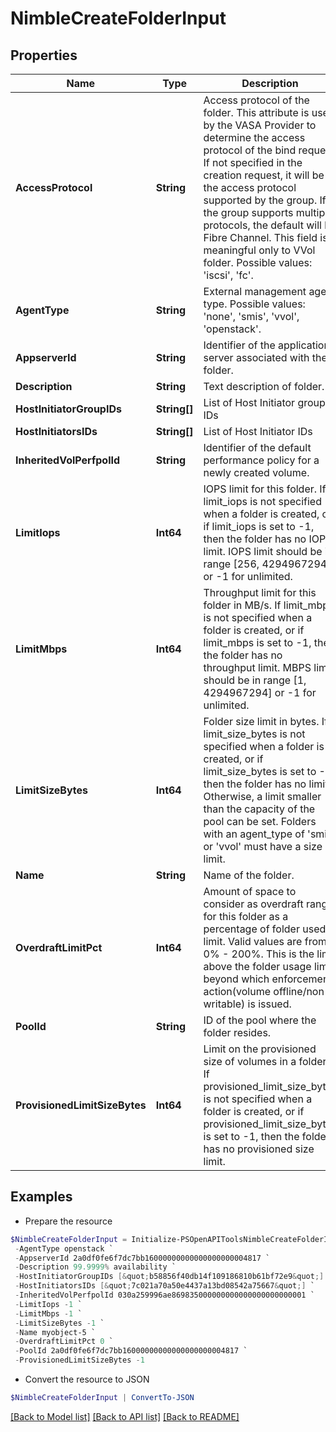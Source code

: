 # NimbleCreateFolderInput
## Properties

Name | Type | Description | Notes
------------ | ------------- | ------------- | -------------
**AccessProtocol** | **String** | Access protocol of the folder. This attribute is used by the VASA Provider to determine the access protocol of the bind request. If not specified in the creation request, it will be the access protocol supported by the group. If the group supports multiple protocols, the default will be Fibre Channel. This field is meaningful only to VVol folder. Possible values: &#39;iscsi&#39;, &#39;fc&#39;. | [optional] 
**AgentType** | **String** | External management agent type. Possible values: &#39;none&#39;, &#39;smis&#39;, &#39;vvol&#39;, &#39;openstack&#39;. | [optional] 
**AppserverId** | **String** | Identifier of the application server associated with the folder. | [optional] 
**Description** | **String** | Text description of folder. | [optional] 
**HostInitiatorGroupIDs** | **String[]** | List of Host Initiator group IDs | [optional] 
**HostInitiatorsIDs** | **String[]** | List of Host Initiator IDs | [optional] 
**InheritedVolPerfpolId** | **String** | Identifier of the default performance policy for a newly created volume. | [optional] 
**LimitIops** | **Int64** | IOPS limit for this folder. If limit_iops is not specified when a folder is created, or if limit_iops is set to -1, then the folder has no IOPS limit. IOPS limit should be in range [256, 4294967294] or -1 for unlimited. | [optional] 
**LimitMbps** | **Int64** | Throughput limit for this folder in MB/s. If limit_mbps is not specified when a folder is created, or if limit_mbps is set to -1, then the folder has no throughput limit. MBPS limit should be in range [1, 4294967294] or -1 for unlimited. | [optional] 
**LimitSizeBytes** | **Int64** | Folder size limit in bytes. If limit_size_bytes is not specified when a folder is created, or if limit_size_bytes is set to -1, then the folder has no limit. Otherwise, a limit smaller than the capacity of the pool can be set. Folders with an agent_type of &#39;smis&#39; or &#39;vvol&#39; must have a size limit. | [optional] 
**Name** | **String** | Name of the folder. | 
**OverdraftLimitPct** | **Int64** | Amount of space to consider as overdraft range for this folder as a percentage of folder used limit. Valid values are from 0% - 200%. This is the limit above the folder usage limit beyond which enforcement action(volume offline/non-writable) is issued. | [optional] 
**PoolId** | **String** | ID of the pool where the folder resides. | 
**ProvisionedLimitSizeBytes** | **Int64** | Limit on the provisioned size of volumes in a folder. If provisioned_limit_size_bytes is not specified when a folder is created, or if provisioned_limit_size_bytes is set to -1, then the folder has no provisioned size limit. | [optional] 

## Examples

- Prepare the resource
```powershell
$NimbleCreateFolderInput = Initialize-PSOpenAPIToolsNimbleCreateFolderInput  -AccessProtocol iscsi `
 -AgentType openstack `
 -AppserverId 2a0df0fe6f7dc7bb16000000000000000000004817 `
 -Description 99.9999% availability `
 -HostInitiatorGroupIDs [&quot;b58856f40db14f109186810b61bf72e9&quot;] `
 -HostInitiatorsIDs [&quot;7c021a70a50e4437a13bd08542a75667&quot;] `
 -InheritedVolPerfpolId 030a259996ae869835000000000000000000000001 `
 -LimitIops -1 `
 -LimitMbps -1 `
 -LimitSizeBytes -1 `
 -Name myobject-5 `
 -OverdraftLimitPct 0 `
 -PoolId 2a0df0fe6f7dc7bb16000000000000000000004817 `
 -ProvisionedLimitSizeBytes -1
```

- Convert the resource to JSON
```powershell
$NimbleCreateFolderInput | ConvertTo-JSON
```

[[Back to Model list]](../README.md#documentation-for-models) [[Back to API list]](../README.md#documentation-for-api-endpoints) [[Back to README]](../README.md)

